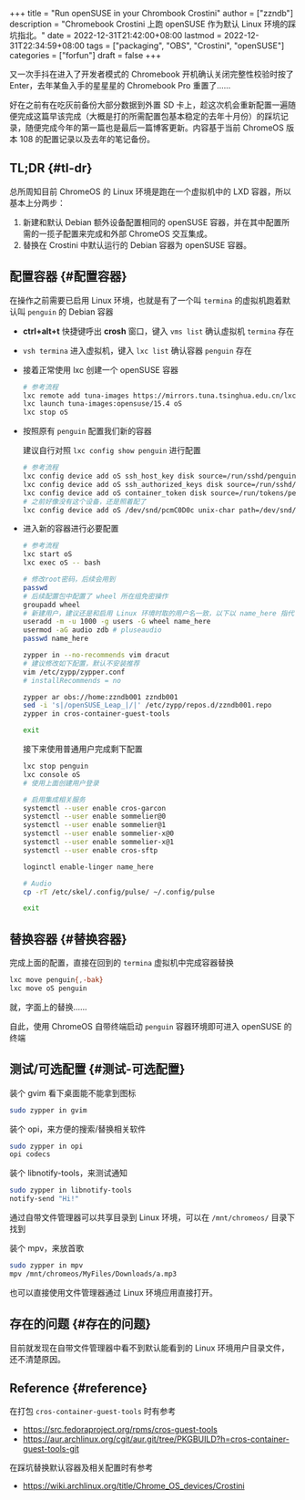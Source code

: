 +++
title = "Run openSUSE in your Chrombook Crostini"
author = ["zzndb"]
description = "Chromebook Crostini 上跑 openSUSE 作为默认 Linux 环境的踩坑指北。"
date = 2022-12-31T21:42:00+08:00
lastmod = 2022-12-31T22:34:59+08:00
tags = ["packaging", "OBS", "Crostini", "openSUSE"]
categories = ["forfun"]
draft = false
+++

又一次手抖在进入了开发者模式的 Chromebook 开机确认关闭完整性校验时按了 Enter，去年某鱼入手的星星星的 Chromebook Pro 重置了……

好在之前有在吃灰前备份大部分数据到外置 SD 卡上，趁这次机会重新配置一遍随便完成这篇早该完成（大概是打的所需配置包基本稳定的去年十月份）的踩坑记录，随便完成今年的第一篇也是最后一篇博客更新。内容基于当前 ChromeOS 版本 108 的配置记录以及去年的笔记备份。


## TL;DR {#tl-dr}

总所周知目前 ChromeOS 的 Linux 环境是跑在一个虚拟机中的 LXD 容器，所以基本上分两步：

1.  新建和默认 Debian 额外设备配置相同的 openSUSE 容器，并在其中配置所需的一揽子配置来完成和外部 ChromeOS 交互集成。
2.  替换在 Crostini 中默认运行的 Debian 容器为 openSUSE 容器。


## 配置容器 {#配置容器}

在操作之前需要已启用 Linux 环境，也就是有了一个叫 `termina` 的虚拟机跑着默认叫 `penguin` 的 Debian 容器

-   **ctrl+alt+t** 快捷键呼出 **crosh** 窗口，键入 `vms list` 确认虚拟机 `termina` 存在
-   `vsh termina` 进入虚拟机，键入 `lxc list` 确认容器 `penguin` 存在
-   接着正常使用 lxc 创建一个 openSUSE 容器
    ```bash
    # 参考流程
    lxc remote add tuna-images https://mirrors.tuna.tsinghua.edu.cn/lxc-images/ --protocol=simplestreams
    lxc launch tuna-images:opensuse/15.4 oS
    lxc stop oS
    ```
-   按照原有 `penguin` 配置我们新的容器

    建议自行对照 `lxc config show penguin` 进行配置
    ```bash
    # 参考流程
    lxc config device add oS ssh_host_key disk source=/run/sshd/penguin/ssh_host_key path=/dev/.ssh/ssh_host_key
    lxc config device add oS ssh_authorized_keys disk source=/run/sshd/penguin/ssh_host_key path=/dev/.ssh/ssh_authorized_keys
    lxc config device add oS container_token disk source=/run/tokens/penguin_token path=/dev/.container_token
    # 之前好像没有这个设备，还是照着配了
    lxc config device add oS /dev/snd/pcmC0D0c unix-char path=/dev/snd/pcmC0D0c mode=0666 minor=24 major=116
    ```

-   进入新的容器进行必要配置
    ```bash
    # 参考流程
    lxc start oS
    lxc exec oS -- bash

    # 修改root密码，后续会用到
    passwd
    # 后续配置包中配置了 wheel 所在组免密操作
    groupadd wheel
    # 新建用户，建议还是和启用 Linux 环境时取的用户名一致，以下以 name_here 指代
    useradd -m -u 1000 -g users -G wheel name_here
    usermod -aG audio zdb # pluseaudio
    passwd name_here

    zypper in --no-recommends vim dracut
    # 建议修改如下配置，默认不安装推荐
    vim /etc/zypp/zypper.conf
    # installRecommends = no

    zypper ar obs://home:zzndb001 zzndb001
    sed -i 's|/openSUSE_Leap_|/|' /etc/zypp/repos.d/zzndb001.repo
    zypper in cros-container-guest-tools

    exit
    ```
    接下来使用普通用户完成剩下配置
    ```bash
    lxc stop penguin
    lxc console oS
    # 使用上面创建用户登录

    # 启用集成相关服务
    systemctl --user enable cros-garcon
    systemctl --user enable sommelier@0
    systemctl --user enable sommelier@1
    systemctl --user enable sommelier-x@0
    systemctl --user enable sommelier-x@1
    systemctl --user enable cros-sftp

    loginctl enable-linger name_here

    # Audio
    cp -rT /etc/skel/.config/pulse/ ~/.config/pulse

    exit
    ```


## 替换容器 {#替换容器}

完成上面的配置，直接在回到的 `termina` 虚拟机中完成容器替换

```bash
lxc move penguin{,-bak}
lxc move oS penguin
```

就，字面上的替换……

自此，使用 ChromeOS 自带终端启动 `penguin` 容器环境即可进入 openSUSE 的终端


## 测试/可选配置 {#测试-可选配置}

装个 gvim 看下桌面能不能拿到图标

```bash
sudo zypper in gvim
```

装个 opi，来方便的搜索/替换相关软件

```bash
sudo zypper in opi
opi codecs
```

装个 libnotify-tools，来测试通知

```bash
sudo zypper in libnotify-tools
notify-send "Hi!"
```

通过自带文件管理器可以共享目录到 Linux 环境，可以在 `/mnt/chromeos/` 目录下找到

装个 mpv，来放首歌

```bash
sudo zypper in mpv
mpv /mnt/chromeos/MyFiles/Downloads/a.mp3
```

也可以直接使用文件管理器通过 Linux 环境应用直接打开。


## 存在的问题 {#存在的问题}

目前就发现在自带文件管理器中看不到默认能看到的 Linux 环境用户目录文件，还不清楚原因。


## Reference {#reference}

在打包 `cros-container-guest-tools` 时有参考

-   <https://src.fedoraproject.org/rpms/cros-guest-tools>
-   <https://aur.archlinux.org/cgit/aur.git/tree/PKGBUILD?h=cros-container-guest-tools-git>

在踩坑替换默认容器及相关配置时有参考

-   <https://wiki.archlinux.org/title/Chrome_OS_devices/Crostini>
